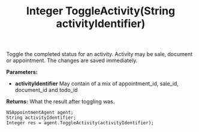 ﻿---
uid: crmscript_ref_NSAppointmentAgent_ToggleActivity
title: Integer ToggleActivity(String activityIdentifier)
intellisense: NSAppointmentAgent.ToggleActivity
keywords: NSAppointmentAgent, ToggleActivity
so.topic: reference
---

Toggle the completed status for an activity. Activity may be sale, document or appointment. The changes are saved immediately. 

**Parameters:**
 - **activityIdentifier** May contain of a mix of appointment_id, sale_id, document_id and todo_id

**Returns:** What the result after toggling was.

```crmscript
NSAppointmentAgent agent;
String activityIdentifier;
Integer res = agent.ToggleActivity(activityIdentifier);
```

